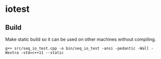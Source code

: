 # iotest

## Build

Make static build so it can be used on other machines without compiling.

`g++ src/seq_io_test.cpp -o bin/seq_io_test -ansi -pedantic -Wall -Wextra -std=c++11 --static`